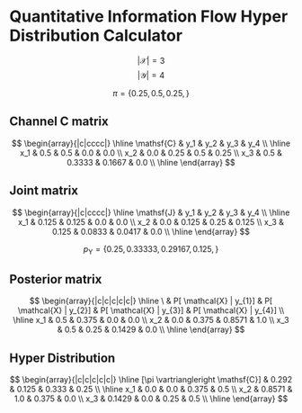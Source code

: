 # Quantitative Information Flow Hyper Distribution Calculator
$$
|\mathcal{X}| = 3
$$
$$
|\mathcal{Y}| = 4
$$

$$
\pi = \{0.25, 0.5, 0.25, \}
$$

## Channel C matrix
$$
\begin{array}{|c|cccc|}
\hline
\mathsf{C} & y_1 & y_2 & y_3 & y_4 \\ \hline
x_1 & 0.5 & 0.5 & 0.0 & 0.0 \\
x_2 & 0.0 & 0.25 & 0.5 & 0.25 \\
x_3 & 0.5 & 0.3333 & 0.1667 & 0.0 \\
\hline
\end{array}
$$

## Joint matrix
$$
\begin{array}{|c|cccc|}
\hline
\mathsf{J} & y_1 & y_2 & y_3 & y_4 \\ \hline
x_1 & 0.125 & 0.125 & 0.0 & 0.0 \\
x_2 & 0.0 & 0.125 & 0.25 & 0.125 \\
x_3 & 0.125 & 0.0833 & 0.0417 & 0.0 \\
\hline
\end{array}
$$

$$
p_\mathsf{Y} = \{0.25, 0.33333, 0.29167, 0.125, \}
$$

## Posterior matrix
$$
\begin{array}{|c|c|c|c|c|}
\hline
\ & P[ \mathcal{X} | y_{1}] & P[ \mathcal{X} | y_{2}] & P[ \mathcal{X} | y_{3}] & P[ \mathcal{X} | y_{4}] \\ \hline
x_1 & 0.5 & 0.375 & 0.0 & 0.0 \\
x_2 & 0.0 & 0.375 & 0.8571 & 1.0 \\
x_3 & 0.5 & 0.25 & 0.1429 & 0.0 \\
\hline
\end{array}
$$

## Hyper Distribution
$$
\begin{array}{|c|c|c|c|c|}
\hline
[\pi \vartriangleright \mathsf{C}] & 0.292 & 0.125 & 0.333 & 0.25 \\ \hline
x_1 & 0.0 & 0.0 & 0.375 & 0.5 \\
x_2 & 0.8571 & 1.0 & 0.375 & 0.0 \\
x_3 & 0.1429 & 0.0 & 0.25 & 0.5 \\
\hline
\end{array}
$$

